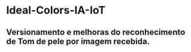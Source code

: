 # Ideal-Colors-IA-IoT

## Versionamento e melhoras do reconhecimento de Tom de pele por imagem recebida.